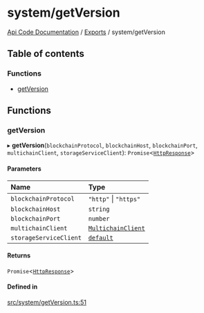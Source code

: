 # system/getVersion
 
[Api Code Documentation](../README.md) / [Exports](../modules.md) / system/getVersion

## Table of contents

### Functions

- [getVersion](system_getVersion.md#getversion)

## Functions

### getVersion

▸ **getVersion**(`blockchainProtocol`, `blockchainHost`, `blockchainPort`, `multichainClient`, `storageServiceClient`): `Promise`\<[`HttpResponse`](httpd_lib.md#httpresponse)\>

#### Parameters

| Name | Type |
| :------ | :------ |
| `blockchainProtocol` | ``"http"`` \| ``"https"`` |
| `blockchainHost` | `string` |
| `blockchainPort` | `number` |
| `multichainClient` | [`MultichainClient`](../interfaces/service_Client_h.MultichainClient.md) |
| `storageServiceClient` | [`default`](../classes/service_Client_storage_service.default.md) |

#### Returns

`Promise`\<[`HttpResponse`](httpd_lib.md#httpresponse)\>

#### Defined in

[src/system/getVersion.ts:51](https://github.com/openkfw/TruBudget/blob/e3c318d/api/src/system/getVersion.ts#L51)
